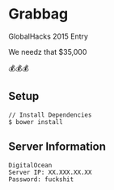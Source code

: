 # Grabbag
GlobalHacks 2015 Entry

We needz that $35,000 

:moneybag::moneybag::moneybag:

## Setup

```
// Install Dependencies
$ bower install
```

## Server Information

```
DigitalOcean
Server IP: XX.XXX.XX.XX
Password: fuckshit
```
